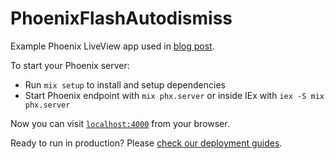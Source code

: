 # PhoenixFlashAutodismiss

Example Phoenix LiveView app used in [blog post](https://letscode.blog/2025/07/09/automatically-dismissing-flash-messages-in-phoenix-liveview/).

To start your Phoenix server:

  * Run `mix setup` to install and setup dependencies
  * Start Phoenix endpoint with `mix phx.server` or inside IEx with `iex -S mix phx.server`

Now you can visit [`localhost:4000`](http://localhost:4000) from your browser.

Ready to run in production? Please [check our deployment guides](https://hexdocs.pm/phoenix/deployment.html).

